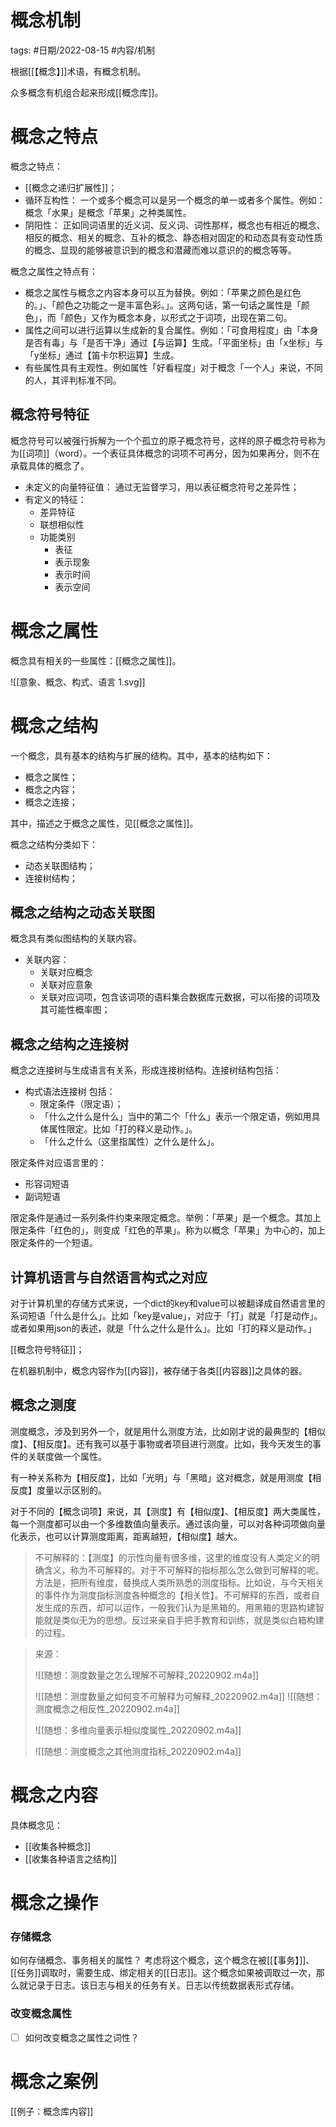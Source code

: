 # 概念机制

tags: #日期/2022-08-15 #内容/机制 

根据[[【概念】]]术语，有概念机制。

众多概念有机组合起来形成[[概念库]]。

# 概念之特点


概念之特点：
-   [[概念之递归扩展性]]；
- 循环互构性：
  一个或多个概念可以是另一个概念的单一或者多个属性。例如：概念「水果」是概念「苹果」之种类属性。
- 阴阳性：
  正如同词语里的近义词、反义词、词性那样，概念也有相近的概念、相反的概念、相关的概念、互补的概念、静态相对固定的和动态具有变动性质的概念、显现的能够被意识到的概念和潜藏而难以意识的的概念等等。

概念之属性之特点有：
- 概念之属性与概念之内容本身可以互为替换。例如：「苹果之颜色是红色的。」、「颜色之功能之一是丰富色彩。」。这两句话，第一句话之属性是「颜色」，而「颜色」又作为概念本身，以形式之于词项，出现在第二句。
- 属性之间可以进行运算以生成新的复合属性。例如：「可食用程度」由「本身是否有毒」与「是否干净」通过【与运算】生成。「平面坐标」由「x坐标」与「y坐标」通过【笛卡尔积运算】生成。
- 有些属性具有主观性。例如属性「好看程度」对于概念「一个人」来说，不同的人，其评判标准不同。



## 概念符号特征


概念符号可以被强行拆解为一个个孤立的原子概念符号，这样的原子概念符号称为为[[词项]]（word）。一个表征具体概念的词项不可再分，因为如果再分，则不在承载具体的概念了。

- 未定义的向量特征值：
	通过无监督学习，用以表征概念符号之差异性；
- 有定义的特征：
	- 差异特征
	- 联想相似性
	- 功能类别
		- 表征
		- 表示现象
		- 表示时间
		- 表示空间


# 概念之属性

概念具有相关的一些属性：[[概念之属性]]。

![[意象、概念、构式、语言 1.svg]]



# 概念之结构

一个概念，具有基本的结构与扩展的结构。其中，基本的结构如下：

- 概念之属性；
- 概念之内容；
- 概念之连接；

其中，描述之于概念之属性，见[[概念之属性]]。


概念之结构分类如下：
- 动态关联图结构；
- 连接树结构；


## 概念之结构之动态关联图

概念具有类似图结构的关联内容。

- 关联内容：
	- 关联对应概念
	- 关联对应意象
	- 关联对应词项，包含该词项的语料集合数据库元数据，可以衔接的词项及其可能性概率图；



## 概念之结构之连接树


概念之连接树与生成语言有关系，形成连接树结构。连接树结构包括：
- 构式语法连接树
  包括：
	- 限定条件（限定语）；
	- 「什么之什么是什么」当中的第二个「什么」表示一个限定语，例如用具体属性限定。比如「打的释义是动作。」。
	- 「什么之什么（这里指属性）之什么是什么」。




限定条件对应语言里的：
- 形容词短语
- 副词短语



限定条件是通过一系列条件约束来限定概念。举例：「苹果」是一个概念。其加上限定条件「红色的」，则变成「红色的苹果」。称为以概念「苹果」为中心的，加上限定条件的一个短语。


## 计算机语言与自然语言构式之对应

对于计算机里的存储方式来说，一个dict的key和value可以被翻译成自然语言里的系词短语「什么是什么」。比如「key是value」，对应于「打」就是「打是动作」。或者如果用json的表述，就是「什么之什么是什么」。比如「打的释义是动作。」



[[概念符号特征]]；

在机器机制中，概念内容作为[[内容]]，被存储于各类[[内容器]]之具体的器。


## 概念之测度

测度概念，涉及到另外一个，就是用什么测度方法，比如刚才说的最典型的【相似度】、【相反度】。还有我可以基于事物或者项目进行测度。比如，我今天发生的事件的关联度做一个属性。

有一种关系称为【相反度】，比如「光明」与「黑暗」这对概念，就是用测度【相反度】度量以示区别的。

对于不同的【概念词项】来说，其【测度】有【相似度】、【相反度】两大类属性，每一个测度都可以由一个多维数值向量表示。通过该向量，可以对各种词项做向量化表示，也可以计算测度距离，距离越短，【相似度】越大。

> 不可解释的：【测度】的示性向量有很多维，这里的维度没有人类定义的明确含义，称为不可解释的。对于不可解释的指标那么怎么做到可解释的呢。方法是，把所有维度，替换成人类所熟悉的测度指标。比如说，与今天相关的事件作为测度指标测度各种概念的【相关性】。不可解释的东西，或者自发生成的东西，却可以运作，一般我们认为是黑箱的。用黑箱的思路构建智能就是类似无为的思想。反过来亲自手把手教育和训练，就是类似白箱构建的过程。


> 来源：
> 
> ![[随想：测度数量之怎么理解不可解释_20220902.m4a]]
> 
> ![[随想：测度数量之如何变不可解释为可解释_20220902.m4a]]
> ![[随想：测度概念之相反性_20220902.m4a]]
> 
> ![[随想：多维向量表示相似度属性_20220902.m4a]]
> 
> ![[随想：测度概念之其他测度指标_20220902.m4a]]
> 
# 概念之内容

具体概念见：
- [[收集各种概念]]
- [[收集各种语言之结构]]



# 概念之操作

### 存储概念

如何存储概念、事务相关的属性？
考虑将这个概念，这个概念在被[[【事务】]]、[[任务]]调取时，需要生成、绑定相关的[[日志]]。这个概念如果被调取过一次，那么就记录于日志。该日志与相关的任务有关。日志以传统数据表形式存储。

### 改变概念属性


- [ ] 如何改变概念之属性之词性？




# 概念之案例


[[例子：概念库内容]]